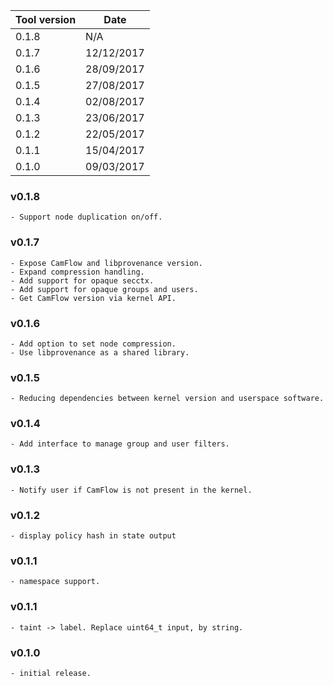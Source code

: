 | Tool version    | Date       |
| --------------- | ---------- |
| 0.1.8           | N/A        |
| 0.1.7           | 12/12/2017 |
| 0.1.6           | 28/09/2017 |
| 0.1.5           | 27/08/2017 |
| 0.1.4           | 02/08/2017 |
| 0.1.3           | 23/06/2017 |
| 0.1.2           | 22/05/2017 |
| 0.1.1           | 15/04/2017 |
| 0.1.0           | 09/03/2017 |

### v0.1.8
```
- Support node duplication on/off.
```

### v0.1.7
```
- Expose CamFlow and libprovenance version.
- Expand compression handling.
- Add support for opaque secctx.
- Add support for opaque groups and users.
- Get CamFlow version via kernel API.
```

### v0.1.6
```
- Add option to set node compression.
- Use libprovenance as a shared library.
```

### v0.1.5
```
- Reducing dependencies between kernel version and userspace software.
```

### v0.1.4

```
- Add interface to manage group and user filters.
```

### v0.1.3

```
- Notify user if CamFlow is not present in the kernel.
```

### v0.1.2

```
- display policy hash in state output
```

### v0.1.1

```
- namespace support.
```

### v0.1.1

```
- taint -> label. Replace uint64_t input, by string.
```

### v0.1.0

```
- initial release.
```
